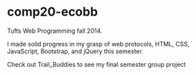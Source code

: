 # comp20-ecobb

Tufts Web Programming fall 2014.

I made solid progress in my grasp of web protocols, HTML, CSS, JavaScript, 
Bootstrap, and jQuery this semester. 

Check out Trail_Buddies to see my final semester group project